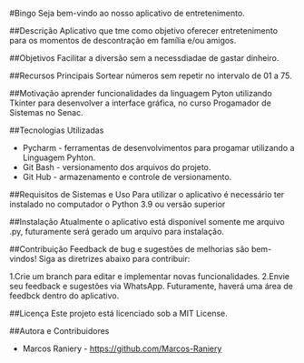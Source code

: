 #Bingo
Seja bem-vindo ao nosso aplicativo de entretenimento.

##Descrição
Aplicativo que tme como objetivo oferecer entretenimento para os momentos de descontração em família e/ou amigos.

##Objetivos
Facilitar a diversão sem a necessdiadae de gastar dinheiro.

##Recursos Principais
Sortear números sem repetir no intervalo de 01 a 75.

##Motivação aprender funcionalidades da linguagem Pyton utilizando Tkinter para desenvolver a interface gráfica, no curso Progamador de Sistemas no Senac.

##Tecnologias Utilizadas
* Pycharm - ferramentas de desenvolvimentos para progamar utilizando a Linguagem Pyhton.
* Git Bash - versionamento dos arquivos do projeto.
* Git Hub - armazenamento e controle de versionamento.

##Requisitos de Sistemas e Uso
Para utilizar o aplicativo é necessário ter instalado no computador o Python 3.9 ou versão superior

##Instalação
Atualmente o aplicativo está disponível somente me arquivo .py, futuramente será gerado um arquivo para instalação.

##Contribuição
Feedback de bug e sugestões de melhorias são bem-vindos! Siga as diretrizes abaixo para contribuir:

1.Crie um branch para editar e implementar novas funcionalidades.
2.Envie seu feedback e sugestões via WhatsApp. Futuramente, haverá uma área de feedbck dentro do aplicativo.

##Licença
Este projeto está licenciado sob a MIT License.

##Autora e Contribuidores
* Marcos Raniery - https://github.com/Marcos-Raniery
